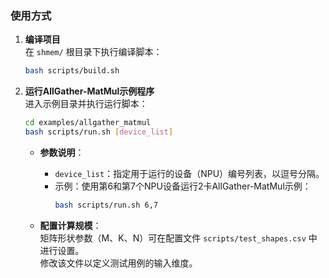 ### 使用方式

1. **编译项目**  
   在 `shmem/` 根目录下执行编译脚本：
   ```bash
   bash scripts/build.sh
   ```

2. **运行AllGather-MatMul示例程序**  
   进入示例目录并执行运行脚本：
   ```bash
   cd examples/allgather_matmul
   bash scripts/run.sh [device_list]
   ```

   - **参数说明**：
     - `device_list`：指定用于运行的设备（NPU）编号列表，以逗号分隔。
     - 示例：使用第6和第7个NPU设备运行2卡AllGather-MatMul示例：
       ```bash
       bash scripts/run.sh 6,7
       ```

   - **配置计算规模**：  
     矩阵形状参数（M、K、N）可在配置文件 `scripts/test_shapes.csv` 中进行设置。  
     修改该文件以定义测试用例的输入维度。
